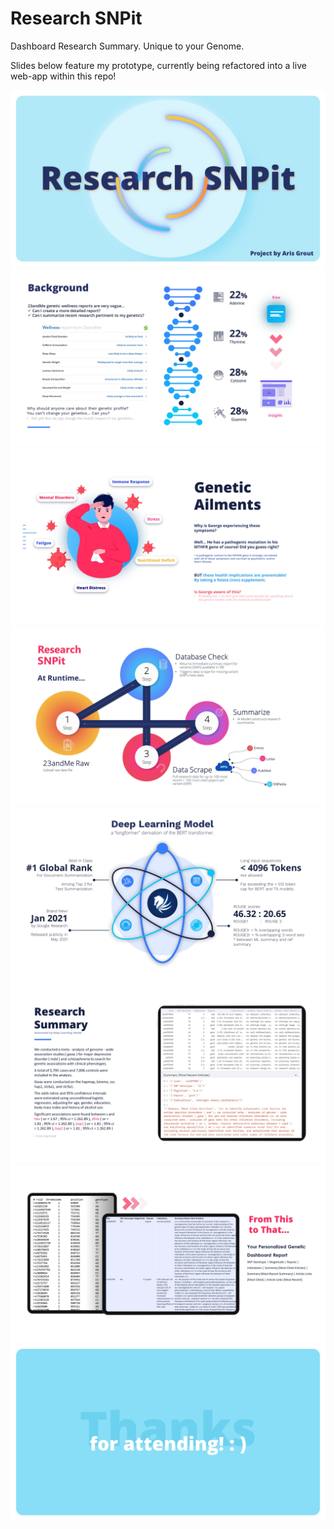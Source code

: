 # Research SNPit
Dashboard Research Summary. Unique to your Genome.

Slides below feature my prototype, currently being refactored into a live web-app within this repo!

![Slide1.jpg](./SNPit-pres/Slide1.JPG)
![Slide2.jpg](./SNPit-pres/Slide2.JPG)
![Slide3.jpg](./SNPit-pres/Slide3.JPG)
![Slide4.jpg](./SNPit-pres/Slide4.JPG)
![Slide5.jpg](./SNPit-pres/Slide5.JPG)
![Slide6.jpg](./SNPit-pres/Slide6.JPG)
![Slide7.jpg](./SNPit-pres/Slide7.JPG)
![Slide8.jpg](./SNPit-pres/Slide8.JPG)